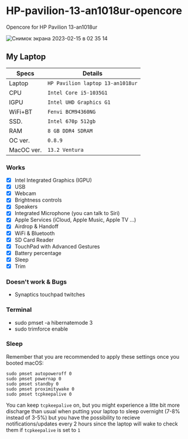 # HP-pavilion-13-an1018ur-opencore
 Opencore for HP Pavilion 13-an1018ur

![Снимок экрана 2023-02-15 в 02 35 14](https://user-images.githubusercontent.com/19612593/218887324-dfb17819-37a3-417c-9d6f-cc14cd797aa9.png)

 ## My Laptop
 | Specs         | Details                    
 | -----------   | ------------------------------- |
 | Laptop        | `HP Pavilion laptop 13-an1018ur`|
 | CPU           | `Intel Core i5-1035G1`          |
 | IGPU          | `Intel UHD Graphics G1`         |
 | WiFi+BT       | `Fenvi BCM94360NG`              |
 | SSD.          | `Intel 670p 512gb`              |
 | RAM           | `8 GB DDR4 SDRAM`               |
 | OC ver.       | `0.8.9`                         |
 | MacOC ver.    | `13.2 Ventura`                  |

 ### Works
 - [x] Intel Integrated Graphics (IGPU)
 - [x] USB
 - [x] Webcam
 - [x] Brightness controls
 - [x] Speakers
 - [x] Integrated Microphone (you can talk to Siri)
 - [x] Apple Services (iCloud, Apple Music, Apple TV ...)
 - [x] Airdrop & Handoff
 - [x] WiFi & Bluetooth
 - [x] SD Card Reader
 - [x] TouchPad with Advanced Gestures
 - [x] Battery percentage
 - [x] Sleep
 - [x] Trim

 ### Doesn't work & Bugs
 - Synaptics touchpad twitches
 
 ### Terminal
  - sudo pmset -a hibernatemode 3
  - sudo trimforce enable
 
 ### Sleep

Remember that you are recommended to apply these settings once you booted macOS:

```
sudo pmset autopoweroff 0
sudo pmset powernap 0
sudo pmset standby 0
sudo pmset proximitywake 0
sudo pmset tcpkeepalive 0
```
You can keep `tcpkeepalive` on, but you might experience a litte bit more discharge than usual when putting your laptop to sleep overnight (7-8% instead of 3-5%) but you have the possibility to recieve notifications/updates every 2 hours since the laptop will wake to check them if `tcpkeepalive` is set to `1`
 
